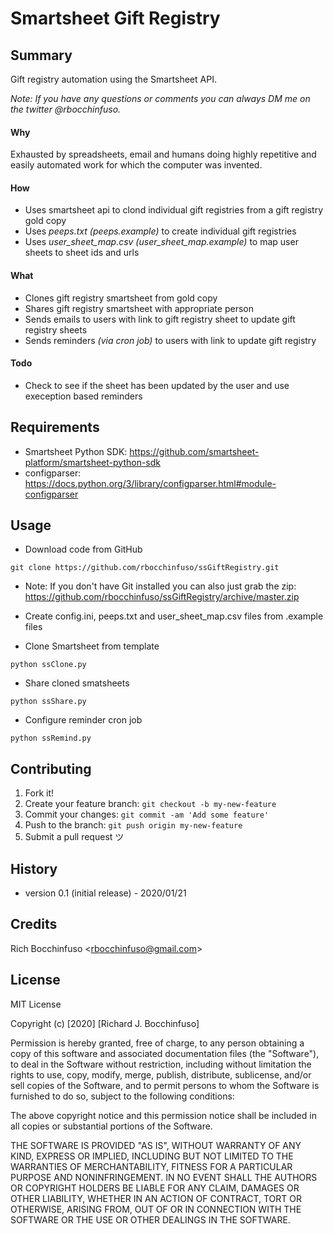 # Smartsheet Gift Registry

## Summary
Gift registry automation using the Smartsheet API.

_Note: If you have any questions or comments you can always DM me on the twitter @rbocchinfuso._

#### Why
Exhausted by spreadsheets, email and humans doing highly repetitive and easily automated work for which the computer was invented.

#### How
- Uses smartsheet api to clond individual gift registries from a gift registry gold copy
- Uses _peeps.txt (peeps.example)_ to create individual gift registries
- Uses _user_sheet_map.csv (user_sheet_map.example)_ to map user sheets to sheet ids and urls

#### What
- Clones gift registry smartsheet from gold copy
- Shares gift registry smartsheet with appropriate person
- Sends emails to users with link to gift registry sheet to update gift registry sheets
- Sends reminders _(via cron job)_ to users with link to update gift registry 

#### Todo
- Check to see if the sheet has been updated by the user and use exeception based reminders


## Requirements
- Smartsheet Python SDK: https://github.com/smartsheet-platform/smartsheet-python-sdk
- configparser: https://docs.python.org/3/library/configparser.html#module-configparser

## Usage
- Download code from GitHub
```
git clone https://github.com/rbocchinfuso/ssGiftRegistry.git
```
- Note:  If you don't have Git installed you can also just grab the zip: https://github.com/rbocchinfuso/ssGiftRegistry/archive/master.zip

- Create config.ini, peeps.txt and user_sheet_map.csv files from .example files

- Clone Smartsheet from template
```
python ssClone.py
```
- Share cloned smatsheets
```
python ssShare.py
```
- Configure reminder cron job
```
python ssRemind.py
```

## Contributing

1. Fork it!
2. Create your feature branch: `git checkout -b my-new-feature`
3. Commit your changes: `git commit -am 'Add some feature'`
4. Push to the branch: `git push origin my-new-feature`
5. Submit a pull request ツ

## History
-  version 0.1 (initial release) - 2020/01/21

## Credits
Rich Bocchinfuso <<rbocchinfuso@gmail.com>>

## License
MIT License

Copyright (c) [2020] [Richard J. Bocchinfuso]

Permission is hereby granted, free of charge, to any person obtaining a copy
of this software and associated documentation files (the "Software"), to deal
in the Software without restriction, including without limitation the rights
to use, copy, modify, merge, publish, distribute, sublicense, and/or sell
copies of the Software, and to permit persons to whom the Software is
furnished to do so, subject to the following conditions:

The above copyright notice and this permission notice shall be included in all
copies or substantial portions of the Software.

THE SOFTWARE IS PROVIDED "AS IS", WITHOUT WARRANTY OF ANY KIND, EXPRESS OR
IMPLIED, INCLUDING BUT NOT LIMITED TO THE WARRANTIES OF MERCHANTABILITY,
FITNESS FOR A PARTICULAR PURPOSE AND NONINFRINGEMENT. IN NO EVENT SHALL THE
AUTHORS OR COPYRIGHT HOLDERS BE LIABLE FOR ANY CLAIM, DAMAGES OR OTHER
LIABILITY, WHETHER IN AN ACTION OF CONTRACT, TORT OR OTHERWISE, ARISING FROM,
OUT OF OR IN CONNECTION WITH THE SOFTWARE OR THE USE OR OTHER DEALINGS IN THE
SOFTWARE.